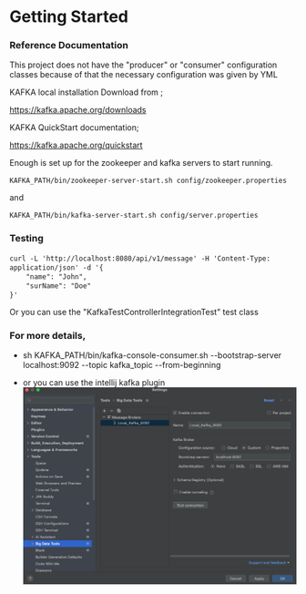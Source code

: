 # Getting Started

### Reference Documentation
This project does not have the "producer" or "consumer" configuration classes because of that the necessary configuration was given by YML

KAFKA local installation
Download from ;

https://kafka.apache.org/downloads


KAFKA QuickStart documentation;

https://kafka.apache.org/quickstart

Enough is set up for the zookeeper and kafka servers to start running.

```
KAFKA_PATH/bin/zookeeper-server-start.sh config/zookeeper.properties
```
and
```
KAFKA_PATH/bin/kafka-server-start.sh config/server.properties
```

### Testing
```
curl -L 'http://localhost:8080/api/v1/message' -H 'Content-Type: application/json' -d '{
    "name": "John",
    "surName": "Doe"
}'
```

Or you can use the "KafkaTestControllerIntegrationTest" test class

### For more details,
* sh KAFKA_PATH/bin/kafka-console-consumer.sh --bootstrap-server localhost:9092 --topic kafka_topic --from-beginning

* or you can use the intellij kafka plugin
![img.png](img.png)
